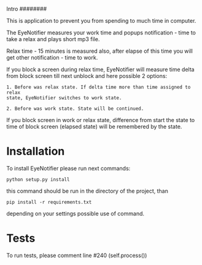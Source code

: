 Intro
########


This is application to prevent you from spending to much time in computer.

The EyeNotifier measures your work time and popups notification - time to take a
relax and plays short mp3 file.

Relax time - 15 minutes is measured also, after elapse of this time you will get
other notification - time to work.

If you block a screen during relax time, EyeNotifier will measure time delta
from block screen till next unblock and here possible 2 options:

    1. Before was relax state. If delta time more than time assigned to relax
    state, EyeNotifier switches to work state.

    2. Before was work state. State will be continued.

If you block screen in work or relax state, difference from start the state to
time of block screen (elapsed state) will be remembered by the state.



Installation
==============

To install EyeNotifier please run next commands:

    python setup.py install

this command should be run in the directory of the project, than

    pip install -r requirements.txt

depending on your settings possible use of <sudo> command.


Tests
=========

To run tests, please comment line #240 (self.process())
